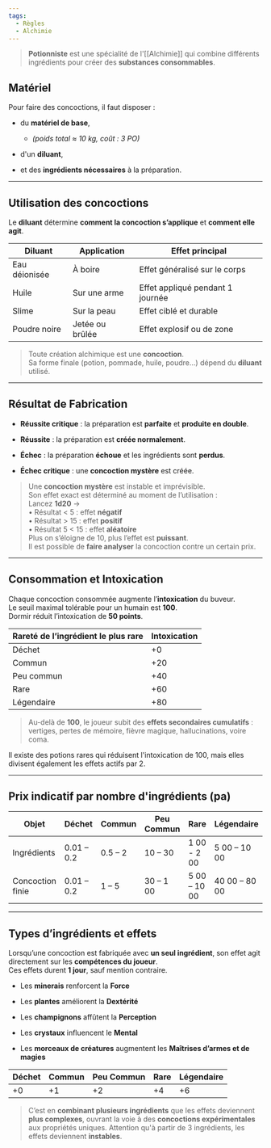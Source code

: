 ```yaml
---
tags:
  - Règles
  - Alchimie
---
```

> **Potionniste** est une spécialité de l'[[Alchimie]] qui combine différents ingrédients pour créer des **substances consommables**.  

## Matériel

Pour faire des concoctions, il faut disposer :

- du **matériel de base**,
	- _(poids total ≈ 10 kg, coût : 3 PO)_
    
- d'un **diluant**,
    
- et des **ingrédients nécessaires** à la préparation.

---

## Utilisation des concoctions

Le **diluant** détermine **comment la concoction s’applique** et **comment elle agit**.

|Diluant|Application|Effet principal|
|---|---|---|
|Eau déionisée|À boire|Effet généralisé sur le corps|
|Huile|Sur une arme|Effet appliqué pendant 1 journée|
|Slime|Sur la peau|Effet ciblé et durable|
|Poudre noire|Jetée ou brûlée|Effet explosif ou de zone|

> Toute création alchimique est une **concoction**.  
> Sa forme finale (potion, pommade, huile, poudre…) dépend du **diluant** utilisé.

---

## Résultat de Fabrication

- **Réussite critique** : la préparation est **parfaite** et **produite en double**.
    
- **Réussite** : la préparation est **créée normalement**.
    
- **Échec** : la préparation **échoue** et les ingrédients sont **perdus**.
    
- **Échec critique** : une **concoction mystère** est créée.

> Une **concoction mystère** est instable et imprévisible.  
> Son effet exact est déterminé au moment de l’utilisation :  
> Lancez **1d20** →  
> • Résultat < 5 : effet **négatif**  
> • Résultat > 15 : effet **positif**  
> • Résultat 5 < 15 : effet **aléatoire**  
> Plus on s’éloigne de 10, plus l’effet est **puissant**.  
> Il est possible de **faire analyser** la concoction contre un certain prix.

---

## Consommation et Intoxication

Chaque concoction consommée augmente l’**intoxication** du buveur.  
Le seuil maximal tolérable pour un humain est **100**.  
Dormir réduit l’intoxication de **50 points**.

| Rareté de l’ingrédient le plus rare | Intoxication |
| ----------------------------------- | ------------ |
| Déchet                              | +0           |
| Commun                              | +20          |
| Peu commun                          | +40          |
| Rare                                | +60          |
| Légendaire                          | +80          |

> Au-delà de **100**, le joueur subit des **effets secondaires cumulatifs** : vertiges, pertes de mémoire, fièvre magique, hallucinations, voire coma.

Il existe des potions rares qui réduisent l'intoxication de 100, mais elles divisent également les effets actifs par 2.

---

## Prix indicatif par nombre d'ingrédients (pa)

| Objet            | Déchet     | Commun  | Peu Commun | Rare         | Légendaire    |
| ---------------- | ---------- | ------- | ---------- | ------------ | ------------- |
| Ingrédients      | 0.01 – 0.2 | 0.5 – 2 | 10 – 30    | 1 00 - 2 00  | 5 00 – 10 00  |
| Concoction finie | 0.01 – 0.2 | 1 – 5   | 30 – 1 00  | 5 00 – 10 00 | 40 00 – 80 00 |

---

## Types d’ingrédients et effets

Lorsqu’une concoction est fabriquée avec **un seul ingrédient**, son effet agit directement sur les **compétences du joueur**.  
Ces effets durent **1 jour**, sauf mention contraire.

- Les **minerais** renforcent la **Force**
    
- Les **plantes** améliorent la **Dextérité**
    
- Les **champignons** affûtent la **Perception**
    
- Les **crystaux** influencent le **Mental**
    
- Les **morceaux de créatures** augmentent les **Maîtrises d’armes et de magies**

| Déchet | Commun | Peu Commun | Rare | Légendaire |
| ------ | ------ | ---------- | ---- | ---------- |
| +0     | +1     | +2         | +4   | +6         |

> C’est en **combinant plusieurs ingrédients** que les effets deviennent **plus complexes**, ouvrant la voie à des **concoctions expérimentales** aux propriétés uniques.
> Attention qu'à partir de 3 ingrédients, les effets deviennent **instables**.